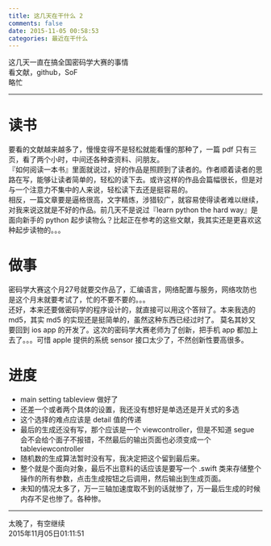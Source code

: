 ```yaml
---
title: 这几天在干什么 2
comments: false
date: 2015-11-05 00:58:53
categories: 最近在干什么
---
```

这几天一直在搞全国密码学大赛的事情  
看文献，github，SoF  
略忙  
<!--more-->
***
# 读书
要看的文献越来越多了，慢慢变得不是轻松就能看懂的那种了，一篇 pdf 只有三页，看了两个小时，中间还各种查资料、问朋友。  
『如何阅读一本书』里面就说过，好的作品是照顾到了读者的。作者顺着读者的思路在写，能够让读者简单的，轻松的读下去。或许这样的作品会篇幅很长，但是对与一个注意力不集中的人来说，轻松读下去还是挺容易的。  
相反，一篇文章要是逼格很高，文字精炼，涉猎较广，就容易使得读者难以继续，对我来说这就是不好的作品。前几天不是说过『learn python the hard way』是面向新手的 python 起步读物么？比起正在参考的这些文献，我其实还是更喜欢这种起步读物的。。。
# 做事
密码学大赛这个月27号就要交作品了，汇编语言，网络配置与服务，网络攻防也是这个月末就要考试了，忙的不要不要的。。。  
还好，本来还要做密码学的程序设计的，就直接可以用这个答辩了。本来我选的 md5，其实 md5 的实现还是挺简单的，虽然这种东西已经过时了。
莫名其妙又要回到 ios app 的开发了。这次的密码学大赛老师为了创新，把手机 app 都加上去了。。。可惜 apple 提供的系统 sensor 接口太少了，不然创新性要高很多。  
# 进度
- main setting tableview 做好了
- 还差一个或者两个具体的设置，我还没有想好是单选还是开关式的多选  
- 这个选择的难点应该是 detail 值的传递
- 最后的生成还没有写，那个应该是一个 viewcontroller，但是不知道 segue 会不会给个面子不报错，不然最后的输出页面也必须变成一个 tableviewcontroller
- 随机数的生成算法暂时没有写，我决定把这个留到最后来。
- 整个就是个面向对象，最后不出意料的话应该是要写一个 .swift 类来存储整个操作的所有参数，点击生成按钮之后调用，然后输出到生成页面。
- 未知的情况太多了，万一三轴加速度取不到的话就惨了，万一最后生成的时候内存不足也惨了。各种惨。
***
太晚了，有空继续  
2015年11月05日01:11:51
